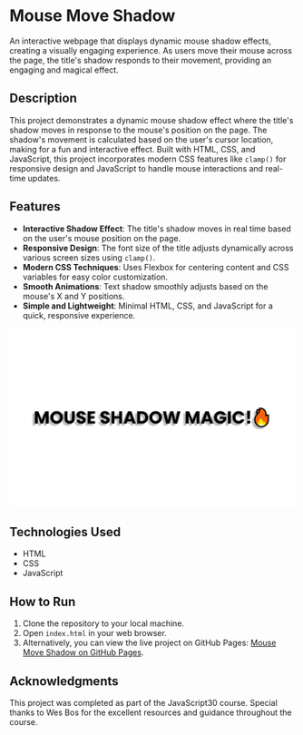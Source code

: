 # Mouse Move Shadow

An interactive webpage that displays dynamic mouse shadow effects, creating a visually engaging experience. As users move their mouse across the page, the title's shadow responds to their movement, providing an engaging and magical effect.

## Description

This project demonstrates a dynamic mouse shadow effect where the title's shadow moves in response to the mouse's position on the page. The shadow's movement is calculated based on the user's cursor location, making for a fun and interactive effect. Built with HTML, CSS, and JavaScript, this project incorporates modern CSS features like `clamp()` for responsive design and JavaScript to handle mouse interactions and real-time updates.

## Features

- **Interactive Shadow Effect**: The title's shadow moves in real time based on the user's mouse position on the page.
- **Responsive Design**: The font size of the title adjusts dynamically across various screen sizes using `clamp()`.
- **Modern CSS Techniques**: Uses Flexbox for centering content and CSS variables for easy color customization.
- **Smooth Animations**: Text shadow smoothly adjusts based on the mouse's X and Y positions.
- **Simple and Lightweight**: Minimal HTML, CSS, and JavaScript for a quick, responsive experience.

![Mouse Move Shadow Screenshot](screenshot/mouse-move-screenshot.jpeg)

## Technologies Used

- HTML
- CSS
- JavaScript

## How to Run

1. Clone the repository to your local machine.
2. Open `index.html` in your web browser.
3. Alternatively, you can view the live project on GitHub Pages: [Mouse Move Shadow on GitHub Pages](https://deannamandarino.github.io/mouse-move-shadow/).

## Acknowledgments

This project was completed as part of the JavaScript30 course. Special thanks to Wes Bos for the excellent resources and guidance throughout the course.